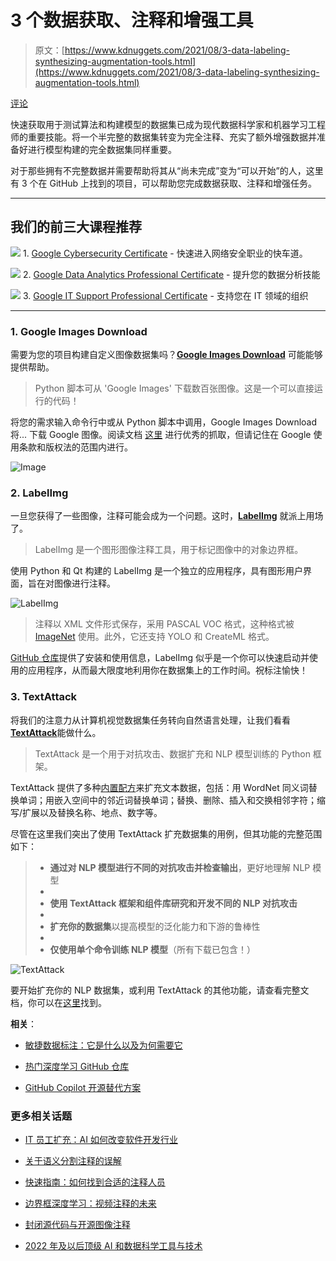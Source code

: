 # 3 个数据获取、注释和增强工具

> 原文：[https://www.kdnuggets.com/2021/08/3-data-labeling-synthesizing-augmentation-tools.html](https://www.kdnuggets.com/2021/08/3-data-labeling-synthesizing-augmentation-tools.html)

[评论](#comments)

快速获取用于测试算法和构建模型的数据集已成为现代数据科学家和机器学习工程师的重要技能。将一个半完整的数据集转变为完全注释、充实了额外增强数据并准备好进行模型构建的完全数据集同样重要。

对于那些拥有不完整数据并需要帮助将其从“尚未完成”变为“可以开始”的人，这里有 3 个在 GitHub 上找到的项目，可以帮助您完成数据获取、注释和增强任务。

* * *

## 我们的前三大课程推荐

![](../Images/0244c01ba9267c002ef39d4907e0b8fb.png) 1\. [Google Cybersecurity Certificate](https://www.kdnuggets.com/google-cybersecurity) - 快速进入网络安全职业的快车道。

![](../Images/e225c49c3c91745821c8c0368bf04711.png) 2\. [Google Data Analytics Professional Certificate](https://www.kdnuggets.com/google-data-analytics) - 提升您的数据分析技能

![](../Images/0244c01ba9267c002ef39d4907e0b8fb.png) 3\. [Google IT Support Professional Certificate](https://www.kdnuggets.com/google-itsupport) - 支持您在 IT 领域的组织

* * *

### 1\. Google Images Download

需要为您的项目构建自定义图像数据集吗？[**Google Images Download**](https://github.com/hardikvasa/google-images-download) 可能能够提供帮助。

> Python 脚本可从 'Google Images' 下载数百张图像。这是一个可以直接运行的代码！

将您的需求输入命令行中或从 Python 脚本中调用，Google Images Download 将... 下载 Google 图像。阅读文档 [这里](https://google-images-download.readthedocs.io/en/latest/index.html) 进行优秀的抓取，但请记住在 Google 使用条款和版权法的范围内进行。

![Image](../Images/9f071a86f804212100be53e69e7116c4.png)

### 2\. LabelImg

一旦您获得了一些图像，注释可能会成为一个问题。这时，[**LabelImg**](https://github.com/tzutalin/labelImg) 就派上用场了。

> LabelImg 是一个图形图像注释工具，用于标记图像中的对象边界框。

使用 Python 和 Qt 构建的 LabelImg 是一个独立的应用程序，具有图形用户界面，旨在对图像进行注释。

![LabelImg](../Images/3e663d2eb5a66f52d8452a619ecb9e85.png)

> 注释以 XML 文件形式保存，采用 PASCAL VOC 格式，这种格式被 [ImageNet](http://www.image-net.org/) 使用。此外，它还支持 YOLO 和 CreateML 格式。

[GitHub 仓库](https://github.com/tzutalin/labelImg)提供了安装和使用信息，LabelImg 似乎是一个你可以快速启动并使用的应用程序，从而最大限度地利用你在数据集上的工作时间。祝标注愉快！

### 3\. TextAttack

将我们的注意力从计算机视觉数据集任务转向自然语言处理，让我们看看[**TextAttack**](https://github.com/QData/TextAttack)能做什么。

> TextAttack 是一个用于对抗攻击、数据扩充和 NLP 模型训练的 Python 框架。

TextAttack 提供了多种[内置配方](https://github.com/QData/TextAttack#augmenting-text-textattack-augment)来扩充文本数据，包括：用 WordNet 同义词替换单词；用嵌入空间中的邻近词替换单词；替换、删除、插入和交换相邻字符；缩写/扩展以及替换名称、地点、数字等。

尽管在这里我们突出了使用 TextAttack 扩充数据集的用例，但其功能的完整范围如下：

> +   **通过对 NLP 模型进行不同的对抗攻击并检查输出**，更好地理解 NLP 模型
> +   
> +   **使用 TextAttack 框架和组件库研究和开发不同的 NLP 对抗攻击**
> +   
> +   **扩充你的数据集**以提高模型的泛化能力和下游的鲁棒性
> +   
> +   **仅使用单个命令训练 NLP 模型**（所有下载已包含！）

![TextAttack](../Images/f507b72590781ab46bf5d0104f448f77.png)

要开始扩充你的 NLP 数据集，或利用 TextAttack 的其他功能，请查看完整文档，你可以在[这里](https://textattack.readthedocs.io/)找到。

**相关**：

+   [敏捷数据标注：它是什么以及为何需要它](/2021/08/agile-data-labeling.html)

+   [热门深度学习 GitHub 仓库](/2019/02/trending-top-deep-learning-github-repositories.html)

+   [GitHub Copilot 开源替代方案](/2021/07/github-copilot-open-source-alternatives-code-generation.html)

### 更多相关话题

+   [IT 员工扩充：AI 如何改变软件开发行业](https://www.kdnuggets.com/2023/05/staff-augmentation-ai-changing-software-development-industry.html)

+   [关于语义分割注释的误解](https://www.kdnuggets.com/2022/01/misconceptions-semantic-segmentation-annotation.html)

+   [快速指南：如何找到合适的注释人员](https://www.kdnuggets.com/2022/04/quick-guide-find-right-minds-annotation.html)

+   [边界框深度学习：视频注释的未来](https://www.kdnuggets.com/2022/07/bounding-box-deep-learning-future-video-annotation.html)

+   [封闭源代码与开源图像注释](https://www.kdnuggets.com/closed-source-vs-open-source-image-annotation)

+   [2022 年及以后顶级 AI 和数据科学工具与技术](https://www.kdnuggets.com/2022/03/nvidia-0317-top-ai-data-science-tools-techniques-2022-beyond.html)
